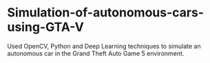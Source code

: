 # Simulation-of-autonomous-cars-using-GTA-V
Used OpenCV, Python and Deep Learning techniques to simulate an autonomous car in the Grand Theft Auto Game 5 environment. 
